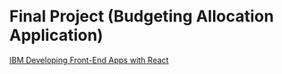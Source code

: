 # Final Project (Budgeting Allocation Application)

[IBM Developing Front-End Apps with React](https://www.coursera.org/learn/developing-frontend-apps-with-react/home)